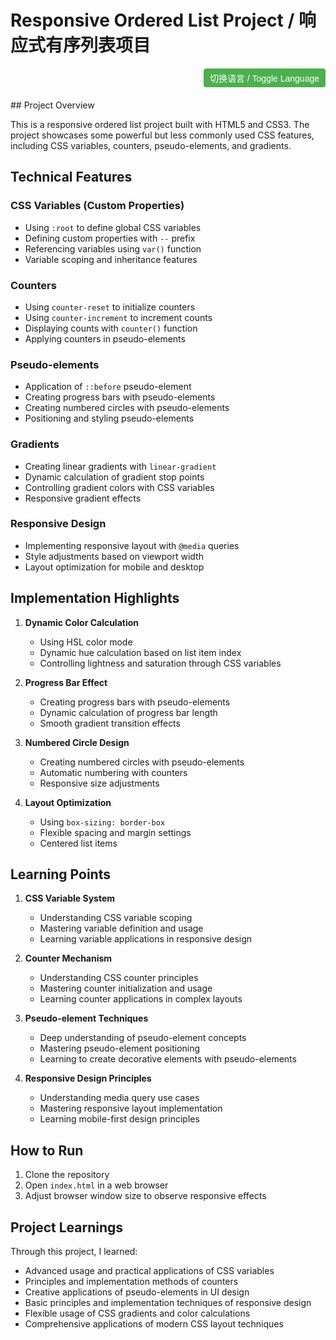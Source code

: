 # Responsive Ordered List Project / 响应式有序列表项目

<div style="text-align: right; margin-bottom: 20px;">
  <button onclick="toggleLanguage()" style="padding: 5px 10px; cursor: pointer;">切换语言 / Toggle Language</button>
</div>

<div id="en-content" style="display: block;">
## Project Overview

This is a responsive ordered list project built with HTML5 and CSS3. The project showcases some powerful but less commonly used CSS features, including CSS variables, counters, pseudo-elements, and gradients.

## Technical Features

### CSS Variables (Custom Properties)

- Using `:root` to define global CSS variables
- Defining custom properties with `--` prefix
- Referencing variables using `var()` function
- Variable scoping and inheritance features

### Counters

- Using `counter-reset` to initialize counters
- Using `counter-increment` to increment counts
- Displaying counts with `counter()` function
- Applying counters in pseudo-elements

### Pseudo-elements

- Application of `::before` pseudo-element
- Creating progress bars with pseudo-elements
- Creating numbered circles with pseudo-elements
- Positioning and styling pseudo-elements

### Gradients

- Creating linear gradients with `linear-gradient`
- Dynamic calculation of gradient stop points
- Controlling gradient colors with CSS variables
- Responsive gradient effects

### Responsive Design

- Implementing responsive layout with `@media` queries
- Style adjustments based on viewport width
- Layout optimization for mobile and desktop

## Implementation Highlights

1. **Dynamic Color Calculation**

   - Using HSL color mode
   - Dynamic hue calculation based on list item index
   - Controlling lightness and saturation through CSS variables
2. **Progress Bar Effect**

   - Creating progress bars with pseudo-elements
   - Dynamic calculation of progress bar length
   - Smooth gradient transition effects
3. **Numbered Circle Design**

   - Creating numbered circles with pseudo-elements
   - Automatic numbering with counters
   - Responsive size adjustments
4. **Layout Optimization**

   - Using `box-sizing: border-box`
   - Flexible spacing and margin settings
   - Centered list items

## Learning Points

1. **CSS Variable System**

   - Understanding CSS variable scoping
   - Mastering variable definition and usage
   - Learning variable applications in responsive design
2. **Counter Mechanism**

   - Understanding CSS counter principles
   - Mastering counter initialization and usage
   - Learning counter applications in complex layouts
3. **Pseudo-element Techniques**

   - Deep understanding of pseudo-element concepts
   - Mastering pseudo-element positioning
   - Learning to create decorative elements with pseudo-elements
4. **Responsive Design Principles**

   - Understanding media query use cases
   - Mastering responsive layout implementation
   - Learning mobile-first design principles

## How to Run

1. Clone the repository
2. Open `index.html` in a web browser
3. Adjust browser window size to observe responsive effects

## Project Learnings

Through this project, I learned:

- Advanced usage and practical applications of CSS variables
- Principles and implementation methods of counters
- Creative applications of pseudo-elements in UI design
- Basic principles and implementation techniques of responsive design
- Flexible usage of CSS gradients and color calculations
- Comprehensive applications of modern CSS layout techniques

</div>

<div id="zh-content" style="display: none;">
## 项目概述

这是一个使用 HTML5 和 CSS3 构建的响应式有序列表项目。项目重点展示了 CSS 中一些不常用但强大的特性，包括 CSS 变量、计数器、伪元素和渐变等高级技巧。

## 技术特点

### CSS 变量（Custom Properties）

- 使用 `:root`定义全局 CSS 变量
- 通过 `--`前缀定义自定义属性
- 使用 `var()`函数引用变量
- 变量作用域和继承特性

### 计数器（Counter）

- 使用 `counter-reset`初始化计数器
- 使用 `counter-increment`增加计数
- 通过 `counter()`函数显示计数
- 在伪元素中应用计数器

### 伪元素（Pseudo-elements）

- `::before`伪元素的应用
- 使用伪元素创建进度条
- 使用伪元素创建序号圆圈
- 伪元素的定位和样式控制

### 渐变（Gradient）

- 使用 `linear-gradient`创建线性渐变
- 动态计算渐变停止点
- 使用 CSS 变量控制渐变颜色
- 响应式渐变效果

### 响应式设计

- 使用 `@media`查询实现响应式布局
- 基于视口宽度的样式调整
- 移动端和桌面端的布局优化

## 实现亮点

1. **动态颜色计算**

   - 使用 HSL 颜色模式
   - 基于列表项索引动态计算色相
   - 通过 CSS 变量控制亮度和饱和度
2. **进度条效果**

   - 使用伪元素创建进度条
   - 动态计算进度条长度
   - 平滑的渐变过渡效果
3. **序号圆圈设计**

   - 使用伪元素创建序号圆圈
   - 计数器自动编号
   - 响应式大小调整
4. **布局优化**

   - 使用 `box-sizing: border-box`
   - 灵活的间距和边距设置
   - 居中对齐的列表项

## 学习要点

1. **CSS 变量系统**

   - 理解 CSS 变量的作用域
   - 掌握变量的定义和使用方法
   - 学习变量在响应式设计中的应用
2. **计数器机制**

   - 理解 CSS 计数器的原理
   - 掌握计数器的初始化和使用
   - 学习在复杂布局中应用计数器
3. **伪元素技巧**

   - 深入理解伪元素的概念
   - 掌握伪元素的定位方法
   - 学习使用伪元素创建装饰性元素
4. **响应式设计原则**

   - 理解媒体查询的使用场景
   - 掌握响应式布局的实现方法
   - 学习移动优先的设计理念

## 如何运行

1. 克隆仓库
2. 在浏览器中打开 `index.html`
3. 调整浏览器窗口大小，观察响应式效果

## 项目收获

通过这个项目，我学到了：

- CSS 变量的高级用法和实际应用
- 计数器的原理和实现方法
- 伪元素在 UI 设计中的创造性应用
- 响应式设计的基本原理和实现技巧
- CSS 渐变和颜色计算的灵活运用
- 现代 CSS 布局技术的综合应用

</div>

<script>
function toggleLanguage() {
  const enContent = document.getElementById('en-content');
  const zhContent = document.getElementById('zh-content');
  
  if (enContent.style.display === 'block') {
    enContent.style.display = 'none';
    zhContent.style.display = 'block';
  } else {
    enContent.style.display = 'block';
    zhContent.style.display = 'none';
  }
}
</script>

<style>
button {
  background-color: #4CAF50;
  color: white;
  border: none;
  border-radius: 4px;
  padding: 8px 16px;
  font-size: 14px;
  cursor: pointer;
  transition: background-color 0.3s;
}

button:hover {
  background-color: #45a049;
}
</style>
